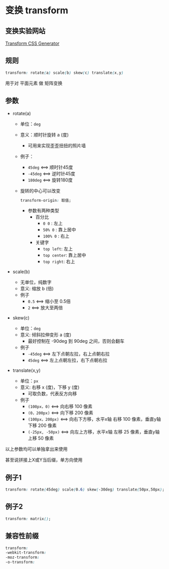 # 变换 transform

## 变换实验网站

[Transform CSS Generator](https://cssgenerator.org/transform-css-generator.html)

## 规则

```css
transform: rotate(a) scale(b) skew(c) translate(x,y)
```

用于对 平面元素 做 矩阵变换

## 参数

- rotate(a)
    - 单位：`deg`
    - 意义：顺时针旋转 a (度)
        - 可用来实现歪歪扭扭的照片墙
    - 例子：
        - `45deg` <==>  顺时针45度
        - `-45deg` <==>  逆时针45度
        - `180deg` <==>  旋转180度

    - 旋转的中心可以改变
        ```css
        transform-origin: 取值;
        ```
        - 参数有两种类型
            - 百分比
                - `0 0` : 左上
                - `50% 0` : 靠上居中
                - `100% 0` : 右上
            - 关键字
                - `top left`: 左上
                - `top center`: 靠上居中
                - `top right`: 右上
- scale(b)
    - 无单位，纯数字 
    - 意义: 缩放 b (倍)
    - 例子
        - `0.5` <==>  缩小至 0.5倍
        - `2` <==>  放大至两倍

- skew(c)
    - 单位：`deg` 
    - 意义: 倾斜拉伸变形 a (度)
        - 最好控制在 -90deg 到 90deg 之间，否则会翻车
    - 例子
        - `-45deg` <==>  左下点朝左拉，右上点朝右拉
        - `45deg` <==>  左上点朝左拉，右下点朝右拉

- translate(x,y)
    - 单位：`px` 
    - 意义: 右移 x (度)，下移 y (度)
        - 可取负数，代表反方向移
    - 例子
        - `(100px，0)` <==> 向右移 100 像素 
        - `(0，200px)` <==>  向下移 200 像素
        - `(100px，200px)` <==>  向右下方移，水平x轴 右移 100 像素，垂直y轴 下移 200 像素
        - `(-25px, -50px)` <==>  向左上方移，水平x轴 左移 25 像素，垂直y轴 上移 50 像素

以上参数均可以单独拿出来使用

甚至说拼接上X或Y当后缀，单方向使用

## 例子1

```css
transform: rotate(45deg) scale(0.6) skew(-30deg) translate(50px,50px);
```

## 例子2
```css
transform: matrix();
```

## 兼容性前缀

```css
transform:
-webkit-transform:
-moz-transform:
-o-transform:
```